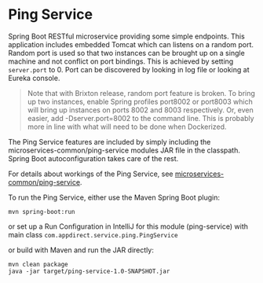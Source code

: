 # Ping Service

Spring Boot RESTful microservice providing some simple endpoints. This application includes embedded Tomcat which can listens on a random port. Random port is used so that two instances can be brought up on a single machine and not conflict on port bindings.  This is achieved by setting `server.port` to 0.  Port can be discovered by looking in log file or looking at Eureka console.
 
> Note that with Brixton release, random port feature is broken.  To bring up two instances, enable Spring profiles port8002 or port8003 which will bring up instances on ports 8002 and 8003 respectively.  Or, even easier, add -Dserver.port=8002 to the command line.  This is probably more in line with what will need to be done when Dockerized.

The Ping Service features are included by simply including the microservices-common/ping-service modules JAR file in the classpath. Spring Boot autoconfiguration takes care of the rest.

For details about workings of the Ping Service, see [microservices-common/ping-service](../../microservices-common/ping-service).

To run the Ping Service, either use the Maven Spring Boot plugin:

```
mvn spring-boot:run
```

or set up a Run Configuration in IntelliJ for this module (ping-service) with main class `com.appdirect.service.ping.PingService`

or build with Maven and run the JAR directly:

```
mvn clean package
java -jar target/ping-service-1.0-SNAPSHOT.jar
```

